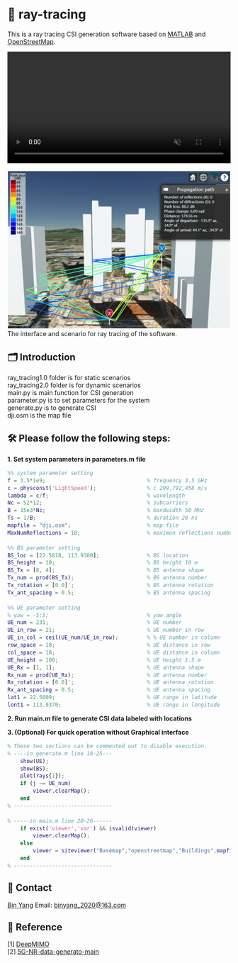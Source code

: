 # 🚨 ray-tracing
This is a ray tracing CSI generation software based on [MATLAB](https://www.mathworks.com/help/comm/ref/rfprop.raytracing.html) and [OpenStreetMap](https://www.openstreetmap.org).  

<p align="center">
  <video
    src="https://github.com/user-attachments/assets/169e95ff-df7c-4f98-a2c9-a7fade229579"
    controls
    muted
    playsinline
    width="800"
    style="max-width: 100%; height: auto;"
  >
    Your browser does not support the video tag.
  </video>
</p>

<img src='scenario.png' alt='Ray Tracing' width='600'>
The interface and scenario for ray tracing of the software.  

## 🗂️ Introduction
ray_tracing1.0 folder is for static scenarios  
ray_tracing2.0 folder is for dynamic scenarios  
main.py is main function for CSI generation  
parameter.py is to set parameters for the system  
generate.py is to generate CSI  
dji.osm is the map file  

## 🛠️ Please follow the following steps:
__1. Set system parameters in parameters.m file__  
```matlab
%% system parameter setting
f = 3.5*1e9;                                % frequency 3.5 GHz
c = physconst('LightSpeed');                % c 299,792,458 m/s
lambda = c/f;                               % wavelength
Nc = 52*12;                                 % subcarriers
B = 15e3*Nc;                                % bandwidth 50 MHz
Ts = 1/B;                                   % duration 20 ns
mapfile = "dji.osm";                        % map file
MaxNumReflections = 10;                     % maximun reflections number

%% BS parameter setting        
BS_loc = [22.5818, 113.9380];               % BS location
BS_height = 10;                             % BS height 10 m
BS_Tx = [8, 4];                             % BS antenna shape
Tx_num = prod(BS_Tx);                       % BS antenna number
Tx_rotation = [0 0]';                       % BS antenna rotation
Tx_ant_spacing = 0.5;                       % BS antenna spacing

%% UE parameter setting
% yaw = -5:5;                               % yaw angle
UE_num = 231;                               % UE number
UE_in_row = 21;                             % UE number in row
UE_in_col = ceil(UE_num/UE_in_row);         % % UE number in column
row_space = 10;                             % UE distance in row
col_space = 10;                             % UE distance in column
UE_height = 100;                            % UE height 1.5 m
UE_Rx = [1, 1];                             % UE antenna shape
Rx_num = prod(UE_Rx);                       % UE antenna number
Rx_rotation = [0 0]';                       % UE antenna rotation
Rx_ant_spacing = 0.5;                       % UE antenna spacing
lat1 = 22.5809;                             % UE range in latitude
lont1 = 113.9370;                           % UE range in longitude
```

__2. Run main.m file to generate CSI data labeled with locations__  

__3. (Optional) For quick operation without Graphical interface__  
```matlab
% These two sections can be commented out to disable execution.
% ----in generate.m line 18-25---
    show(UE);
    show(BS);
    plot(rays{1});
    if (j ~= UE_num)
        viewer.clearMap();
    end
% -------------------------------

% -----in main.m line 20-26------
    if exist('viewer','var') && isvalid(viewer) 
        viewer.clearMap();
    else
        viewer = siteviewer("Basemap","openstreetmap","Buildings",mapfile); 
    end
% -------------------------------
```


## 📨 Contact
[Bin Yang](https://scholar.google.com/citations?user=_v2KA7UAAAAJ&hl=zh-CN) Email: binyang_2020@163.com  

## 📝 Reference
[1] [DeepMIMO](https://github.com/DeepMIMO/DeepMIMO-matlab)  
[2] [5G-NR-data-generato-main](https://github.com/CodeDwan/5G-NR-data-generato)   

